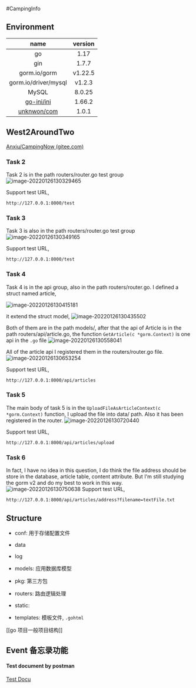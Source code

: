 #CampingInfo 

## Environment

|                     name                      | version |
| :-------------------------------------------: | :-----: |
|                      go                       |  1.17   |
|                      gin                      |  1.7.7  |
|                 gorm.io/gorm                  | v1.22.5 |
|             gorm.io/driver/mysql              | v1.2.3  |
|                     MySQL                     | 8.0.25  |
|   [go-ini/ini](https://ini.unknwon.io/docs)   | 1.66.2  |
| [unknwon/com](https://github.com/unknwon/com) |  1.0.1  |

## West2AroundTwo

[Anxiu/CampingNow (gitee.com)](https://gitee.com/anxiu_yc/camping-now)

### Task 2

Task 2 is in the path routers/router.go test group
![image-20220126130329465](README.assets/image-20220126130329465.png)

Support test URL, 
```url
http://127.0.0.1:8000/test
```

### Task 3
Task 3 is also in the path routers/router.go test group
![image-20220126130349165](README.assets/image-20220126130349165.png)

Support test URL, 
```url
http://127.0.0.1:8000/test
```

### Task 4

Task 4 is in the api group, also in the path routers/router.go. I defined a struct named article, 

![image-20220126130415181](README.assets/image-20220126130415181.png)

it extend the struct model, 
![image-20220126130435502](README.assets/image-20220126130435502.png)

Both of them are in the path models/, after that the api of Article is in the path routers/api/article.go, the function `GetArticle(c *gorm.Context)` is one api in the `.go` file 
![image-20220126130558041](README.assets/image-20220126130558041.png)

All of the article api I registered them in the routers/router.go file.
![image-20220126130653254](README.assets/image-20220126130653254.png)

Support test URL, 
```url
http://127.0.0.1:8000/api/articles
```

### Task 5

The main body of task 5 is in the `UploadFileAsArticleContext(c *gorm.Context)` function, I upload the file into data/ path. Also it has been registered in the router.
![image-20220126130720440](README.assets/image-20220126130720440.png)

Support test URL, 
```url
http://127.0.0.1:8000/api/articles/upload
```

### Task 6

In fact, I have no idea in this question, I do think the file address should be store in the database, article table, content attribute. But I'm still studying the gorm v2 and do my best to work in this way. 
![image-20220126130750638](README.assets/image-20220126130750638.png)
Support test URL, 
```url
http://127.0.0.1:8000/api/articles/address?filename=textFile.txt
```

## Structure

- conf: 用于存储配置文件
  
- data

- log
  
- models: 应用数据库模型
  
- pkg: 第三方包
  
- routers: 路由逻辑处理
  
- static: 

- templates: 模板文件, `.gohtml`

[[go 项目一般项目结构]] 

## Event 备忘录功能

#### Test document by postman

[Test Docu](https://documenter.getpostman.com/view/16949749/UVeJLkiy)
